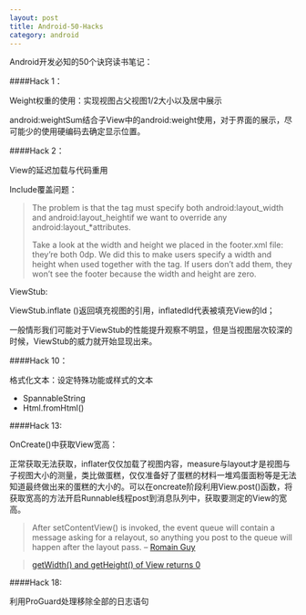 ```yaml
---
layout: post
title: Android-50-Hacks
category: android
---
```


Android开发必知的50个诀窍读书笔记：

####Hack 1：

Weight权重的使用：实现视图占父视图1/2大小以及居中展示

android:weightSum结合子View中的android:weight使用，对于界面的展示，尽可能少的使用硬编码去确定显示位置。

####Hack 2：

View的延迟加载与代码重用

Include覆盖问题：
> The problem  is  that  the  <include  /> tag  must  specify  both  android:layout_width and 
android:layout_heightif we want to override any android:layout_*attributes. 
> 
> Take a look at the width and height we placed in the footer.xml file: they’re both 0dp. We  did  this to make  users  specify a  width and height when  used  together  with  the <include />tag. If users don’t add them, they won’t see the footer because the width and height are zero.     
> 
ViewStub:

ViewStub.inflate ()返回填充视图的引用，inflatedId代表被填充View的Id；

一般情形我们可能对于ViewStub的性能提升观察不明显，但是当视图层次较深的时候，ViewStub的威力就开始显现出来。  









####Hack 10：

格式化文本：设定特殊功能或样式的文本

*  SpannableString      
*  Html.fromHtml()



####Hack 13:

OnCreate()中获取View宽高：

正常获取无法获取，inflater仅仅加载了视图内容，measure与layout才是视图与子视图大小的测量，类比做蛋糕，仅仅准备好了蛋糕的材料一堆鸡蛋面粉等是无法知道最终做出来的蛋糕的大小的。可以在oncreate阶段利用View.post()函数，将获取宽高的方法开启Runnable线程post到消息队列中，获取要测定的View的宽高。

> After setContentView() is invoked, the event queue will contain a message asking for a relayout, so anything you post to the queue will happen after the layout pass. –  [Romain Guy](http://stackoverflow.com/questions/3602026/linearlayout-height-in-oncreate-is-0/3602144#3602144) 

> [getWidth() and getHeight() of View returns 0](http://stackoverflow.com/questions/3591784/getwidth-and-getheight-of-view-returns-0)













####Hack 18:

利用ProGuard处理移除全部的日志语句

